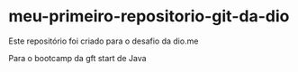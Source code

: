 # meu-primeiro-repositorio-git-da-dio

Este repositório foi criado para o desafio da dio.me

Para o bootcamp da gft start de Java
